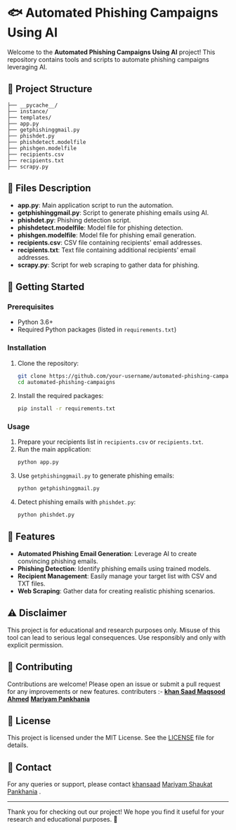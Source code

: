 

# 🐟 Automated Phishing Campaigns Using AI

Welcome to the **Automated Phishing Campaigns Using AI** project! This repository contains tools and scripts to automate phishing campaigns leveraging AI.

## 📂 Project Structure

```
├── __pycache__/
├── instance/
├── templates/
├── app.py
├── getphishinggmail.py
├── phishdet.py
├── phishdetect.modelfile
├── phishgen.modelfile
├── recipients.csv
├── recipients.txt
├── scrapy.py
```

## 📑 Files Description

- **app.py**: Main application script to run the automation.
- **getphishinggmail.py**: Script to generate phishing emails using AI.
- **phishdet.py**: Phishing detection script.
- **phishdetect.modelfile**: Model file for phishing detection.
- **phishgen.modelfile**: Model file for phishing email generation.
- **recipients.csv**: CSV file containing recipients' email addresses.
- **recipients.txt**: Text file containing additional recipients' email addresses.
- **scrapy.py**: Script for web scraping to gather data for phishing.

## 🚀 Getting Started

### Prerequisites

- Python 3.6+
- Required Python packages (listed in `requirements.txt`)

### Installation

1. Clone the repository:
   ```sh
   git clone https://github.com/your-username/automated-phishing-campaigns.git
   cd automated-phishing-campaigns
   ```

2. Install the required packages:
   ```sh
   pip install -r requirements.txt
   ```

### Usage

1. Prepare your recipients list in `recipients.csv` or `recipients.txt`.
2. Run the main application:
   ```sh
   python app.py
   ```
3. Use `getphishinggmail.py` to generate phishing emails:
   ```sh
   python getphishinggmail.py
   ```
4. Detect phishing emails with `phishdet.py`:
   ```sh
   python phishdet.py
   ```

## 🌟 Features

- **Automated Phishing Email Generation**: Leverage AI to create convincing phishing emails.
- **Phishing Detection**: Identify phishing emails using trained models.
- **Recipient Management**: Easily manage your target list with CSV and TXT files.
- **Web Scraping**: Gather data for creating realistic phishing scenarios.

## ⚠️ Disclaimer

This project is for educational and research purposes only. Misuse of this tool can lead to serious legal consequences. Use responsibly and only with explicit permission.

## 🤝 Contributing

Contributions are welcome! Please open an issue or submit a pull request for any improvements or new features.
contributers :-  [**khan Saad Maqsood Ahmed**](mailto:khansaad1275@gmail.com)
                 [**Mariyam Pankhania**](mailto:ms.pankhania@gmail.com)

## 📜 License

This project is licensed under the MIT License. See the [LICENSE](LICENSE) file for details.

## 📧 Contact

For any queries or support, please contact [khansaad](mailto:khansaad1275@gmail.com) [Mariyam Shaukat Pankhania](mailto:ms.pankhania@gmail.com) .

---

Thank you for checking out our project! We hope you find it useful for your research and educational purposes. 🚀
